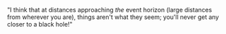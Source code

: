"I think that at distances approaching _the_ event horizon (large distances from wherever you are), things aren't what they seem; you'll never get any closer to a black hole!"